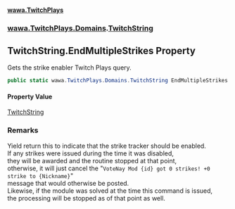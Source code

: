 #### [wawa.TwitchPlays](index.md 'index')
### [wawa.TwitchPlays.Domains](wawa.TwitchPlays.Domains.md 'wawa.TwitchPlays.Domains').[TwitchString](TwitchString.md 'wawa.TwitchPlays.Domains.TwitchString')

## TwitchString.EndMultipleStrikes Property

Gets the strike enabler Twitch Plays query.

```csharp
public static wawa.TwitchPlays.Domains.TwitchString EndMultipleStrikes { get; }
```

#### Property Value
[TwitchString](TwitchString.md 'wawa.TwitchPlays.Domains.TwitchString')

### Remarks
  
Yield return this to indicate that the strike tracker should be enabled.  
If any strikes were issued during the time it was disabled,  
they will be awarded and the routine stopped at that point,  
otherwise, it will just cancel the "`VoteNay Mod {id} got 0 strikes! +0 strike to {Nickname}`"  
message that would otherwise be posted.  
Likewise, if the module was solved at the time this command is issued,  
the processing will be stopped as of that point as well.